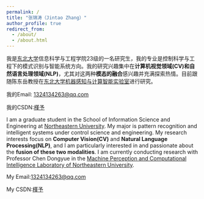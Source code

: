 ```yaml
---
permalink: /
title: "张锦涛（Jintao Zhang）"
author_profile: true
redirect_from: 
  - /about/
  - /about.html
---
```


我是[东北大学](https://www.neu.edu.cn/)信息科学与工程学院23级的一名研究生，我的专业是控制科学与工程下的模式识别与智能系统方向。我的研究兴趣集中在**计算机视觉领域(CV)**和**自然语言处理领域(NLP)**，尤其对这两种**模态的融合**感兴趣并充满探索热情。目前跟随陈东岳教授在[东北大学机器感知与计算智能实验室](https://maplab.pages.dev/)进行研究。

我的Email: <1324134263@qq.com>

我的CSDN:[槿予](https://blog.csdn.net/qq_50267787?spm=1000.2115.3001.5343)

I am a graduate student in the School of Information Science and Engineering at [Northeastern University](https://www.neu.edu.cn/). My major is pattern recognition and intelligent systems under control science and engineering. My research interests focus on **Computer Vision(CV)** and **Natural Language Processing(NLP)**, and I am particularly interested in and passionate about the **fusion of these two modalities**. I am currently conducting research with Professor Chen Dongyue in the [Machine Perception and Computational Intelligence Laboratory of Northeastern University](https://maplab.pages.dev/).

My Email:<1324134263@qq.com>

My CSDN:[槿予](https://blog.csdn.net/qq_50267787?spm=1000.2115.3001.5343)
